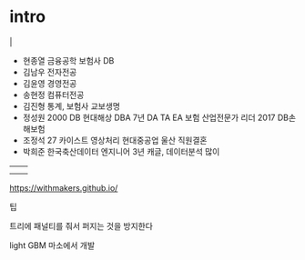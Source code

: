 # intro
|

* 현종열 금융공학 보험사 DB
* 김남우 전자전공
* 김윤영 경영전공
* 송현정 컴퓨터전공
* 김진형 통계, 보험사 교보생명
* 정성원 2000 DB 현대해상 DBA 7년 DA TA EA 보험 산업전문가 리더 2017 DB손해보험
* 조정석 27 카이스트 영상처리 현대중공업 울산 직원결혼
* 박희준 한국축산데이터 엔지니어 3년 캐글, 데이터분석 많이


|||
|:---:|:---:|
||
||

https://withmakers.github.io/

팁


트리에 패널티를 줘서 퍼지는 것을 방지한다

light GBM 마소에서 개발
